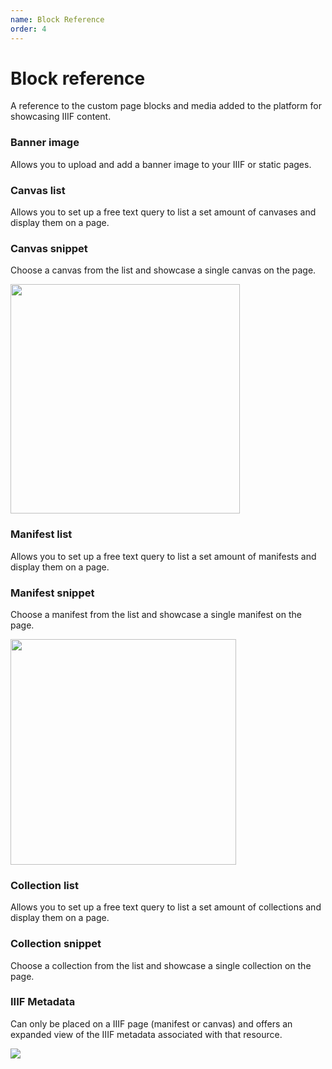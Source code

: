 ```yaml
---
name: Block Reference
order: 4
---
```


# Block reference

A reference to the custom page blocks and media added to the platform for showcasing IIIF content.

### Banner image
Allows you to upload and add a banner image to your IIIF or static pages.

### Canvas list
Allows you to set up a free text query to list a set amount of canvases and display them on a page.

### Canvas snippet
Choose a canvas from the list and showcase a single canvas on the page.

<img src="/img/canvas-snippet.png" width="367" />

### Manifest list
Allows you to set up a free text query to list a set amount of manifests and display them on a page.

### Manifest snippet
Choose a manifest from the list and showcase a single manifest on the page.

<img src="/img/manifest-snippet.png" width="361" />

### Collection list
Allows you to set up a free text query to list a set amount of collections and display them on a page.

### Collection snippet
Choose a collection from the list and showcase a single collection on the page.

### IIIF Metadata
Can only be placed on a IIIF page (manifest or canvas) and offers an expanded view of the IIIF metadata associated with that resource.

<img src="/img/metadata.png" />